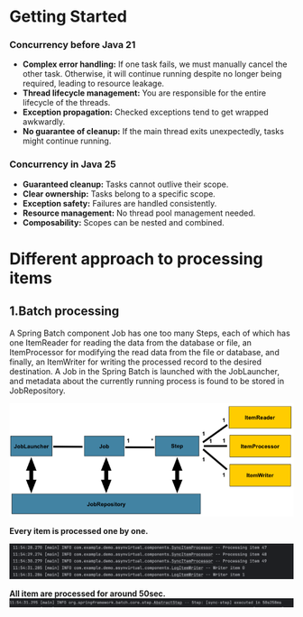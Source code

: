 # Getting Started

### Concurrency before Java 21

* **Complex error handling:** If one task fails, we must manually cancel the other task. Otherwise, it will continue running despite no longer being required, leading to resource leakage.
* **Thread lifecycle management:** You are responsible for the entire lifecycle of the threads.
* **Exception propagation:** Checked exceptions tend to get wrapped awkwardly.
* **No guarantee of cleanup:** If the main thread exits unexpectedly, tasks might continue running.


### Concurrency in Java 25

* **Guaranteed cleanup:** Tasks cannot outlive their scope.
* **Clear ownership:** Tasks belong to a specific scope.
* **Exception safety:** Failures are handled consistently.
* **Resource management:** No thread pool management needed.
* **Composability:** Scopes can be nested and combined.


# Different approach to processing items 

## 1.Batch processing

A Spring Batch component Job has one too many Steps, each of which has one ItemReader for reading the data from 
the database or file, an ItemProcessor for modifying the read data from the file or database, and finally,
an ItemWriter for writing the processed record to the desired destination. 
A Job in the Spring Batch is launched with the JobLauncher, 
and metadata about the currently running process is found to be stored in JobRepository.

![spring-batch-model.png](src/main/resources/images/spring-batch-model.png)


**Every item is processed one by one.**


![batch_data.png](src/main/resources/images/batch_data.png)
 
**All item are processed for around 50sec.**
![batch_result.png](src/main/resources/images/batch_result.png)
